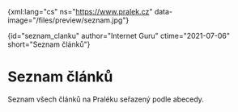
{xml:lang="cs" ns="https://www.pralek.cz" data-image="/files/preview/seznam.jpg"}

{id="seznam_clanku" author="Internet Guru" ctime="2021-07-06" short="Seznam článků"}

# Seznam článků

Seznam všech článků na Praléku seřazený podle abecedy.

<!--   <p var="doclist-vsechny_clanky">Seznam článků není k dispozici</p> -->

